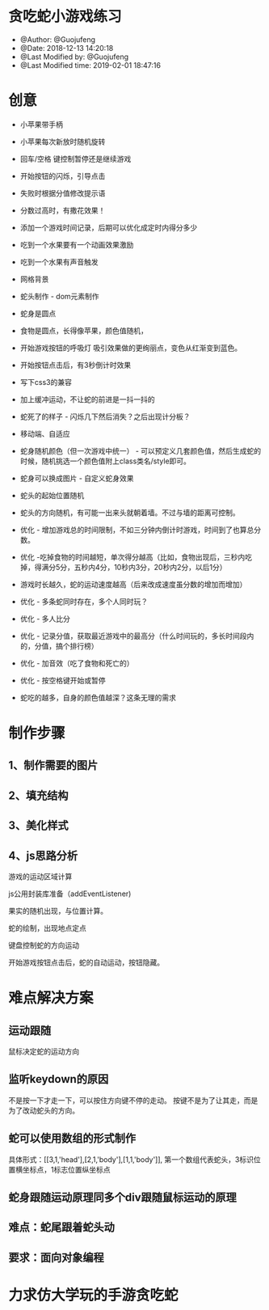 # 贪吃蛇小游戏练习
 * @Author: @Guojufeng 
 * @Date: 2018-12-13 14:20:18 
 * @Last Modified by:   @Guojufeng 
 * @Last Modified time: 2019-02-01 18:47:16

# 创意
* 小苹果带手柄

* 小苹果每次新放时随机旋转

* 回车/空格 键控制暂停还是继续游戏

* 开始按钮的闪烁，引导点击

* 失败时根据分值修改提示语

* 分数过高时，有撒花效果！

* 添加一个游戏时间记录，后期可以优化成定时内得分多少

* 吃到一个水果要有一个动画效果激励

* 吃到一个水果有声音触发

* 网格背景

* 蛇头制作 - dom元素制作

* 蛇身是圆点

* 食物是圆点，长得像苹果，颜色值随机，

* 开始游戏按钮的呼吸灯 吸引效果做的更绚丽点，变色从红渐变到蓝色。

* 开始按钮点击后，有3秒倒计时效果

* 写下css3的兼容

* 加上缓冲运动，不让蛇的前进是一抖一抖的

* 蛇死了的样子 - 闪烁几下然后消失？之后出现计分板？

* 移动端、自适应

* 蛇身随机颜色（但一次游戏中统一） - 可以预定义几套颜色值，然后生成蛇的时候，随机挑选一个颜色值附上class类名/style即可。

* 蛇身可以换成图片 - 自定义蛇身效果

* 蛇头的起始位置随机

* 蛇头的方向随机，有可能一出来头就朝着墙。不过与墙的距离可控制。

* 优化 - 增加游戏总的时间限制，不如三分钟内倒计时游戏，时间到了也算总分数。

* 优化 -吃掉食物的时间越短，单次得分越高（比如，食物出现后，三秒内吃掉，得满分5分，五秒内4分，10秒内3分，20秒内2分，以后1分）

* 游戏时长越久，蛇的运动速度越高（后来改成速度虽分数的增加而增加）

* 优化 - 多条蛇同时存在，多个人同时玩？

* 优化 - 多人比分

* 优化 - 记录分值，获取最近游戏中的最高分（什么时间玩的，多长时间段内的，分值，搞个排行榜）

* 优化 - 加音效（吃了食物和死亡的）

* 优化 - 按空格键开始或暂停

* 蛇吃的越多，自身的颜色值越深？这条无理的需求

# 制作步骤
## 1、制作需要的图片
## 2、填充结构
## 3、美化样式
## 4、js思路分析

  游戏的运动区域计算

  js公用封装库准备（addEventListener)

  果实的随机出现，与位置计算。

  蛇的绘制，出现地点定点

  键盘控制蛇的方向运动

  开始游戏按钮点击后，蛇的自动运动，按钮隐藏。


# 难点解决方案
## 运动跟随
鼠标决定蛇的运动方向
## 监听keydown的原因
不是按一下才走一下，可以按住方向键不停的走动。
按键不是为了让其走，而是为了改动蛇头的方向。
## 蛇可以使用数组的形式制作
  具体形式：[[3,1,'head'],[2,1,'body'],[1,1,'body']],
  第一个数组代表蛇头，3标识位置横坐标点，1标志位置纵坐标点

## 蛇身跟随运动原理同多个div跟随鼠标运动的原理

## 难点：蛇尾跟着蛇头动

## 要求：面向对象编程

# 力求仿大学玩的手游贪吃蛇




